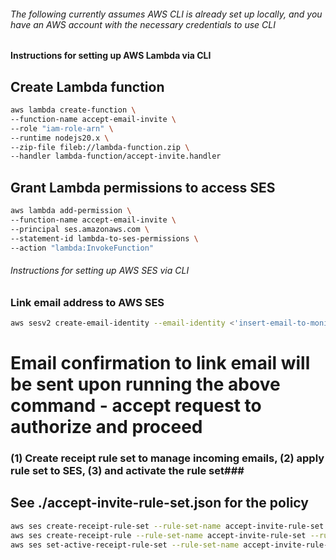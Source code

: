 ###### The following currently assumes AWS CLI is already set up locally, and you have an AWS account with the necessary credentials to use CLI ######


#### Instructions for setting up AWS Lambda via CLI ####
## Create Lambda function ##
```sh
aws lambda create-function \
--function-name accept-email-invite \
--role "iam-role-arn" \
--runtime nodejs20.x \
--zip-file fileb://lambda-function.zip \
--handler lambda-function/accept-invite.handler
```

## Grant Lambda permissions to access SES ##
```sh
aws lambda add-permission \
--function-name accept-email-invite \
--principal ses.amazonaws.com \
--statement-id lambda-to-ses-permissions \
--action "lambda:InvokeFunction"
```

###### Instructions for setting up AWS SES via CLI ######
### Link email address to AWS SES ###
```sh
aws sesv2 create-email-identity --email-identity <'insert-email-to-monitor'>
```
# Email confirmation to link email will be sent upon running the above command - accept request to authorize and proceed

### (1) Create receipt rule set to manage incoming emails, (2) apply rule set to SES, (3) and activate the rule set###
## See ./accept-invite-rule-set.json for the policy
```sh
aws ses create-receipt-rule-set --rule-set-name accept-invite-rule-set
aws ses create-receipt-rule --rule-set-name accept-invite-rule-set --rule file://accept-invite-rule-set.json
aws ses set-active-receipt-rule-set --rule-set-name accept-invite-rule-set
```
